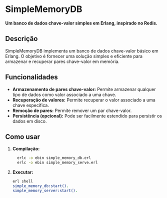 # SimpleMemoryDB

**Um banco de dados chave-valor simples em Erlang, inspirado no Redis.**

## Descrição
SimpleMemoryDB implementa um banco de dados chave-valor básico em Erlang. O objetivo é fornecer uma solução simples e eficiente para armazenar e recuperar pares chave-valor em memória.

## Funcionalidades
* **Armazenamento de pares chave-valor:** Permite armazenar qualquer tipo de dados como valor associado a uma chave.
* **Recuperação de valores:** Permite recuperar o valor associado a uma chave específica.
* **Remoção de pares:** Permite remover um par chave-valor.
* **Persistência (opcional):** Pode ser facilmente estendido para persistir os dados em disco.

## Como usar
1. **Compilação:**
   ```bash
     erlc -o ebin simple_memory_db.erl
     erlc -o ebin simple_memory_serve.erl

2. **Executar:**
    ```bash
    erl shell
    simple_memory_db:start().
    simple_memory_server:start().

